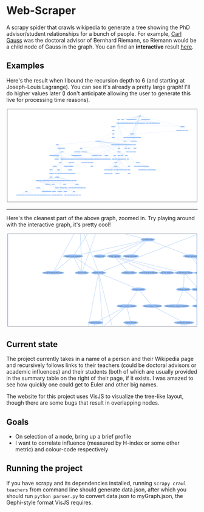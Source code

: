 # Web-Scraper
A scrapy spider that crawls wikipedia to generate a tree showing the PhD advisor/student relationships for a bunch of people. For example, [Carl Gauss](https://en.wikipedia.org/wiki/Carl_Friedrich_Gauss) was the doctoral advisor of Bernhard Riemann, so Riemann would be a child node of Gauss in the graph. You can find an **interactive** result [here](https://srivastavaanubhav.github.io/Web-Scraper/).

## Examples
Here's the result when I bound the recursion depth to 6 (and starting at Joseph-Louis Lagrange). You can see it's already a pretty large graph! I'll do higher values later (I don't anticipate allowing the user to generate this live for processing time reasons).

![Zoomed out photo](ZoomedOut.PNG)

---

Here's the cleanest part of the above graph, zoomed in. Try playing around with the interactive graph, it's pretty cool!

![Zoomed in photo](ZoomedIn.PNG)

## Current state
The project currently takes in a name of a person and their Wikipedia page and recursively follows links to their teachers (could be doctoral advisors or academic influences) and their students (both of which are usually provided in the summary table on the right of their page, if it exists. I was amazed to see how quickly one could get to Euler and other big names.

The website for this project uses VisJS to visualize the tree-like layout, though there are some bugs that result in overlapping nodes.

## Goals
- On selection of a node, bring up a brief profile
- I want to correlate influence (measured by H-index or some other metric) and colour-code respectively

## Running the project
If you have scrapy and its dependencies installed, running `scrapy crawl teachers` from command line should generate data.json, after which you should run `python parser.py` to convert data.json to myGraph.json, the Gephi-style format VisJS requires.
